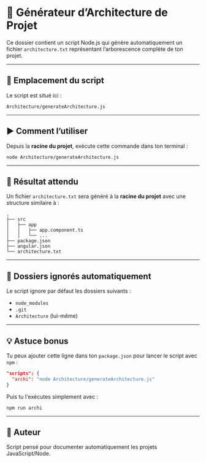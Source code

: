 # 🧱 Générateur d’Architecture de Projet

Ce dossier contient un script Node.js qui génère automatiquement un fichier `architecture.txt` représentant l’arborescence complète de ton projet.

---

## 📂 Emplacement du script

Le script est situé ici :

```
Architecture/generateArchitecture.js
```

---

## ▶️ Comment l’utiliser

Depuis la **racine du projet**, exécute cette commande dans ton terminal :

```
node Architecture/generateArchitecture.js
```

---

## 📝 Résultat attendu

Un fichier `architecture.txt` sera généré à la **racine du projet** avec une structure similaire à :

```
.
├── src
│   ├── app
│   │   ├── app.component.ts
│   │   └── ...
├── package.json
├── angular.json
└── architecture.txt
```

---

## 🚫 Dossiers ignorés automatiquement

Le script ignore par défaut les dossiers suivants :

* `node_modules`
* `.git`
* `Architecture` (lui-même)

---

## 💡 Astuce bonus

Tu peux ajouter cette ligne dans ton `package.json` pour lancer le script avec `npm` :

```json
"scripts": {
  "archi": "node Architecture/generateArchitecture.js"
}
```

Puis tu l'exécutes simplement avec :

```
npm run archi
```

---

## 👤 Auteur

Script pensé pour documenter automatiquement les projets JavaScript/Node.

